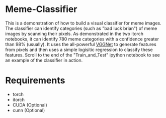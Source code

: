# Meme-Classifier
This is a demonstration of how to build a visual classifier for meme images. The classifier can identify categories (such as "bad luck brian") of meme images by scanning their pixels. As demonstrated in the two itorch notebooks, it can identify 780 meme categories with a confidence greater than 98% (usually). It uses the all-powerful [VGGNet](http://www.robots.ox.ac.uk/~vgg/research/very_deep/) to generate features from pixels and then uses a simple logisitic regression to classify these features. Scroll to the end of the "Train_and_Test" ipython notebook to see an example of the classifier in action. 

# Requirements
* torch
* itorch
* CUDA (Optional)
* cunn (Optional)

